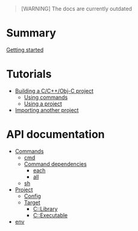 > [WARNING] The docs are currently outdated


# Summary

[Getting started](./0-getting-started.md)

# Tutorials

- [Building a C/C++/Obj-C project](./1t-1-building-a-c-project.md)
    - [Using commands](./1t-1-1-using-commands-to-build-a-c-project.md)
    - [Using a project](./1t-1-2-using-project-to-build-a-c-project.md)
- [Importing another project](./1t-2-importing-another-project.md)

# API documentation

- [Commands](./2-commands.md)
    - [cmd](./2-1-cmd.md)
    - [Command dependencies](./2-2-command-dependencies.md)
        - [each](./2-2-1-each.md)
        - [all](./2-2-2-all.md)
    - [sh](./2-3-sh.md)
- [Project](./3-project.md)
    - [Config]()
    - [Target]()
        - [C::Library]()
        - [C::Executable]()
- [env](./4-env.md)
